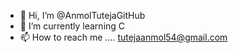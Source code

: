- 👋 Hi, I’m @AnmolTutejaGitHub
- 🌱 I’m currently learning C
- 📫 How to reach me .... tutejaanmol54@gmail.com
